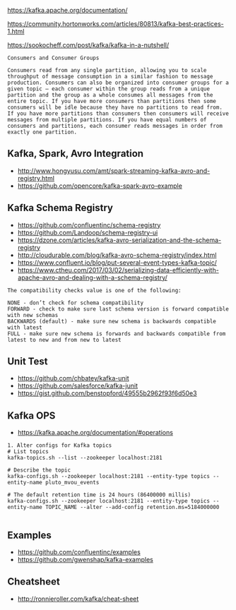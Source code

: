 https://kafka.apache.org/documentation/

https://community.hortonworks.com/articles/80813/kafka-best-practices-1.html

https://sookocheff.com/post/kafka/kafka-in-a-nutshell/
```
Consumers and Consumer Groups

Consumers read from any single partition, allowing you to scale throughput of message consumption in a similar fashion to message production. Consumers can also be organized into consumer groups for a given topic — each consumer within the group reads from a unique partition and the group as a whole consumes all messages from the entire topic. If you have more consumers than partitions then some consumers will be idle because they have no partitions to read from. If you have more partitions than consumers then consumers will receive messages from multiple partitions. If you have equal numbers of consumers and partitions, each consumer reads messages in order from exactly one partition.
```

## Kafka, Spark, Avro Integration
- http://www.hongyusu.com/amt/spark-streaming-kafka-avro-and-registry.html
- https://github.com/opencore/kafka-spark-avro-example

## Kafka Schema Registry
- https://github.com/confluentinc/schema-registry
- https://github.com/Landoop/schema-registry-ui
- https://dzone.com/articles/kafka-avro-serialization-and-the-schema-registry
- http://cloudurable.com/blog/kafka-avro-schema-registry/index.html
- https://www.confluent.io/blog/put-several-event-types-kafka-topic/
- https://www.ctheu.com/2017/03/02/serializing-data-efficiently-with-apache-avro-and-dealing-with-a-schema-registry/
```
The compatibility checks value is one of the following:

NONE - don’t check for schema compatibility
FORWARD - check to make sure last schema version is forward compatible with new schemas
BACKWARDS (default) - make sure new schema is backwards compatible with latest
FULL - make sure new schema is forwards and backwards compatible from latest to new and from new to latest
```

## Unit Test
- https://github.com/chbatey/kafka-unit
- https://github.com/salesforce/kafka-junit
- https://gist.github.com/benstopford/49555b2962f93f6d50e3

## Kafka OPS
- https://kafka.apache.org/documentation/#operations
```
1. Alter configs for Kafka topics
# List topics
kafka-topics.sh --list --zookeeper localhost:2181

# Describe the topic
kafka-configs.sh --zookeeper localhost:2181 --entity-type topics --entity-name pluto_mvou_events

# The default retention time is 24 hours (86400000 millis)
kafka-configs.sh --zookeeper localhost:2181 --entity-type topics --entity-name TOPIC_NAME --alter --add-config retention.ms=5184000000


```
## Examples
- https://github.com/confluentinc/examples
- https://github.com/gwenshap/kafka-examples

## Cheatsheet
- http://ronnieroller.com/kafka/cheat-sheet